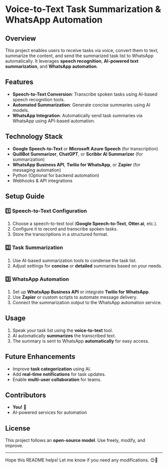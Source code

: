 # Voice-to-Text Task Summarization & WhatsApp Automation

## Overview
This project enables users to receive tasks via voice, convert them to text, summarize the content, and send the summarized task list to WhatsApp automatically. It leverages **speech recognition**, **AI-powered text summarization**, and **WhatsApp automation**.

## Features
- **Speech-to-Text Conversion**: Transcribe spoken tasks using AI-based speech recognition tools.
- **Automated Summarization**: Generate concise summaries using AI models.
- **WhatsApp Integration**: Automatically send task summaries via WhatsApp using API-based automation.

## Technology Stack
- **Google Speech-to-Text** or **Microsoft Azure Speech** (for transcription)
- **QuillBot Summarizer**, **ChatGPT**, or **Scribbr AI Summarizer** (for summarization)
- **WhatsApp Business API**, **Twilio for WhatsApp**, or **Zapier** (for messaging automation)
- Python (Optional for backend automation)
- Webhooks & API integrations

## Setup Guide
### 1️⃣ Speech-to-Text Configuration
1. Choose a speech-to-text tool (**Google Speech-to-Text**, **Otter.ai**, etc.).
2. Configure it to record and transcribe spoken tasks.
3. Store the transcriptions in a structured format.

### 2️⃣ Task Summarization
1. Use AI-based summarization tools to condense the task list.
2. Adjust settings for **concise** or **detailed** summaries based on your needs.

### 3️⃣ WhatsApp Automation
1. Set up **WhatsApp Business API** or integrate **Twilio for WhatsApp**.
2. Use **Zapier** or custom scripts to automate message delivery.
3. Connect the summarization output to the WhatsApp automation service.

## Usage
1. Speak your task list using the **voice-to-text** tool.
2. AI automatically **summarizes** the transcribed text.
3. The summary is sent to WhatsApp **automatically** for easy access.

## Future Enhancements
- Improve **task categorization** using AI.
- Add **real-time notifications** for task updates.
- Enable **multi-user collaboration** for teams.

## Contributors
- **You!** 🎉
- AI-powered services for automation

## License
This project follows an **open-source model**. Use freely, modify, and improve.

---

Hope this README helps! Let me know if you need any modifications. 😊🚀
